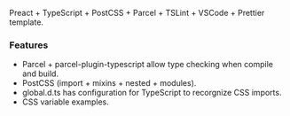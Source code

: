 Preact + TypeScript + PostCSS + Parcel + TSLint + VSCode + Prettier template.

### Features

* Parcel + parcel-plugin-typescript allow type checking when compile and build.
* PostCSS (import + mixins + nested + modules).
* global.d.ts has configuration for TypeScript to recorgnize CSS imports.
* CSS variable examples.
